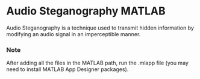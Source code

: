 # Audio Steganography MATLAB
Audio Steganography is a technique used to transmit hidden information by modifying an audio signal in an imperceptible manner.

### Note
After adding all the files in the MATLAB path, run the .mlapp file (you may need to install MATLAB App Designer packages).
